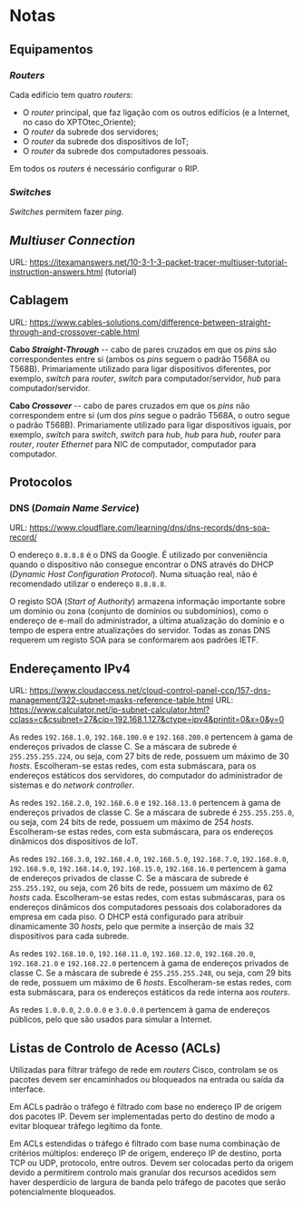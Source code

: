 # Notas

## Equipamentos

### *Routers*

Cada edifício tem quatro *routers*:

* O *router* principal, que faz ligação com os outros edifícios (e a Internet, no caso do XPTOtec_Oriente);
* O *router* da subrede dos servidores;
* O *router* da subrede dos dispositivos de IoT;
* O *router* da subrede dos computadores pessoais.

Em todos os *routers* é necessário configurar o RIP.

### *Switches*

*Switches* permitem fazer *ping*.

## *Multiuser Connection*

URL: https://itexamanswers.net/10-3-1-3-packet-tracer-multiuser-tutorial-instruction-answers.html (tutorial)

## Cablagem

URL: https://www.cables-solutions.com/difference-between-straight-through-and-crossover-cable.html

**Cabo *Straight-Through*** -- cabo de pares cruzados em que os *pins* são correspondentes entre si (ambos os *pins* seguem o padrão T568A ou T568B). Primariamente utilizado para ligar dispositivos diferentes, por exemplo, *switch* para *router*, *switch* para computador/servidor, *hub* para computador/servidor.

**Cabo *Crossover*** -- cabo de pares cruzados em que os *pins* não correspondem entre si (um dos *pins* segue o padrão T568A, o outro segue o padrão T568B). Primariamente utilizado para ligar dispositivos iguais, por exemplo, *switch* para *switch*, *switch* para *hub*, *hub* para *hub*, *router* para *router*, *router Ethernet* para NIC de computador, computador para computador.

## Protocolos

### DNS (*Domain Name Service*)

URL: https://www.cloudflare.com/learning/dns/dns-records/dns-soa-record/

O endereço `8.8.8.8` é o DNS da Google. É utilizado por conveniência quando o dispositivo não consegue encontrar o DNS através do DHCP (*Dynamic Host Configuration Protocol*). Numa situação real, não é recomendado utilizar o endereço `8.8.8.8`.

O registo SOA (*Start of Authority*) armazena informação importante sobre um domínio ou zona (conjunto de domínios ou subdomínios), como o endereço de e-mail do administrador, a última atualização do domínio e o tempo de espera entre atualizações do servidor. Todas as zonas DNS requerem um registo SOA para se conformarem aos padrões IETF.

## Endereçamento IPv4

URL: https://www.cloudaccess.net/cloud-control-panel-ccp/157-dns-management/322-subnet-masks-reference-table.html
URL: https://www.calculator.net/ip-subnet-calculator.html?cclass=c&csubnet=27&cip=192.168.1.127&ctype=ipv4&printit=0&x=0&y=0

As redes `192.168.1.0`, `192.168.100.0` e `192.168.200.0` pertencem à gama de endereços privados de classe C. Se a máscara de subrede é `255.255.255.224`, ou seja, com 27 bits de rede, possuem um máximo de 30 *hosts*. Escolheram-se estas redes, com esta submáscara, para os endereços estáticos dos servidores, do computador do administrador de sistemas e do *network controller*.

As redes `192.168.2.0`, `192.168.6.0` e `192.168.13.0` pertencem à gama de endereços privados de classe C. Se a máscara de subrede é `255.255.255.0`, ou seja, com 24 bits de rede, possuem um máximo de 254 *hosts*. Escolheram-se estas redes, com esta submáscara, para os endereços dinâmicos dos dispositivos de IoT.

As redes `192.168.3.0`, `192.168.4.0`, `192.168.5.0`, `192.168.7.0`, `192.168.8.0`, `192.168.9.0`, `192.168.14.0`, `192.168.15.0`, `192.168.16.0` pertencem à gama de endereços privados de classe C. Se a máscara de subrede é `255.255.192`, ou seja, com 26 bits de rede, possuem um máximo de 62 *hosts* cada. Escolheram-se estas redes, com estas submáscaras, para os endereços dinâmicos dos computadores pessoais dos colaboradores da empresa em cada piso. O DHCP está configurado para atribuir dinamicamente 30 *hosts*, pelo que permite a inserção de mais 32 dispositivos para cada subrede.

As redes `192.168.10.0`, `192.168.11.0`, `192.168.12.0`, `192.168.20.0`, `192.168.21.0` e `192.168.22.0` pertencem à gama de endereços privados de classe C. Se a máscara de subrede é `255.255.255.248`, ou seja, com 29 bits de rede, possuem um máximo de 6 *hosts*. Escolheram-se estas redes, com esta submáscara, para os endereços estáticos da rede interna aos *routers*.

As redes `1.0.0.0`, `2.0.0.0` e `3.0.0.0` pertencem à gama de endereços públicos, pelo que são usados para simular a Internet.

## Listas de Controlo de Acesso (ACLs)

Utilizadas para filtrar tráfego de rede em *routers* Cisco, controlam se os pacotes devem ser encaminhados ou bloqueados na entrada ou saída da interface.

Em ACLs padrão o tráfego é filtrado com base no endereço IP de origem dos pacotes IP. Devem ser implementadas perto do destino de modo a evitar bloquear tráfego legítimo da fonte.

Em ACLs estendidas o tráfego é filtrado com base numa combinação de critérios múltiplos: endereço IP de origem, endereço IP de destino, porta TCP ou UDP, protocolo, entre outros. Devem ser colocadas perto da origem devido a permitirem controlo mais granular dos recursos acedidos sem haver desperdício de largura de banda pelo tráfego de pacotes que serão potencialmente bloqueados.